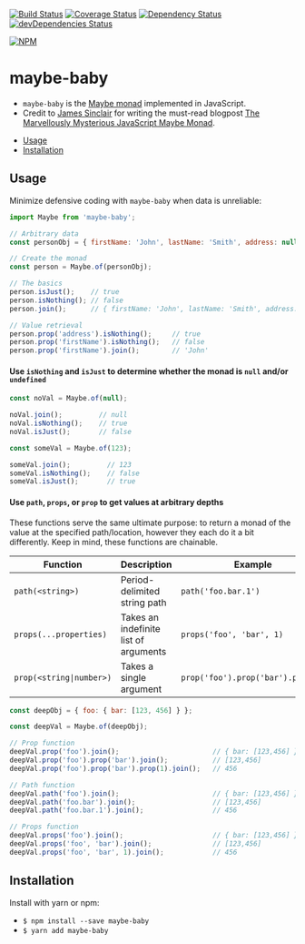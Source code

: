 [![Build Status](https://travis-ci.org/mikechabot/maybe-baby.svg?branch=master)](https://travis-ci.org/mikechabot/maybe-baby)
[![Coverage Status](https://coveralls.io/repos/github/mikechabot/maybe-baby/badge.svg?branch=master&cacheBuster=1)](https://coveralls.io/github/mikechabot/maybe-baby?branch=master)
[![Dependency Status](https://david-dm.org/mikechabot/maybe-baby.svg)](https://david-dm.org/mikechabot/maybe-baby)
[![devDependencies Status](https://david-dm.org/mikechabot/maybe-baby/dev-status.svg)](https://david-dm.org/mikechabot/maybe-baby?type=dev)

[![NPM](https://nodei.co/npm/maybe-baby.png)](https://nodei.co/npm/maybe-baby/)

# maybe-baby

* `maybe-baby` is the [Maybe monad](https://en.wikipedia.org/wiki/Monad_(functional_programming)#The_Maybe_monad) implemented in JavaScript. 
* Credit to [James Sinclair](https://github.com/jrsinclair) for writing the must-read blogpost [The Marvellously Mysterious JavaScript Maybe Monad](http://jrsinclair.com/articles/2016/marvellously-mysterious-javascript-maybe-monad/).

- [Usage](#usage)
- [Installation](#installation)

## <a name="maybe-baby#usage">Usage</a>

Minimize defensive coding with `maybe-baby` when data is unreliable:

```javascript
import Maybe from 'maybe-baby';

// Arbitrary data
const personObj = { firstName: 'John', lastName: 'Smith', address: null };

// Create the monad
const person = Maybe.of(personObj);

// The basics
person.isJust();    // true
person.isNothing(); // false
person.join();      // { firstName: 'John', lastName: 'Smith', address: null }

// Value retrieval
person.prop('address').isNothing();     // true
person.prop('firstName').isNothing();   // false   
person.prop('firstName').join();        // 'John'

```

#### Use `isNothing` and `isJust` to determine whether the monad is `null` and/or `undefined`
```javascript
const noVal = Maybe.of(null);

noVal.join();         // null
noVal.isNothing();    // true
noVal.isJust();       // false

const someVal = Maybe.of(123);

someVal.join();         // 123
someVal.isNothing();    // false
someVal.isJust();       // true
```
#### Use `path`, `props`, or `prop` to get values at arbitrary depths

These functions serve the same ultimate purpose: to return a monad of the value at the specified path/location, however they each do it a bit differently. Keep in mind, these functions are chainable.

| Function | Description | Example 
| ----- | ---- | ----------- |
| `path(<string>)` | Period-delimited string path | `path('foo.bar.1')` |
| `props(...properties)` | Takes an indefinite list of arguments | `props('foo', 'bar', 1)` |
| `prop(<string\|number>)` | Takes a single argument | `prop('foo').prop('bar').prop(1)` |

```javascript
const deepObj = { foo: { bar: [123, 456] } };

const deepVal = Maybe.of(deepObj);

// Prop function
deepVal.prop('foo').join();                       // { bar: [123,456] }
deepVal.prop('foo').prop('bar').join();           // [123,456]
deepVal.prop('foo').prop('bar').prop(1).join();   // 456

// Path function
deepVal.path('foo').join();                       // { bar: [123,456] }
deepVal.path('foo.bar').join();                   // [123,456]
deepVal.path('foo.bar.1').join();                 // 456

// Props function
deepVal.props('foo').join();                      // { bar: [123,456] }
deepVal.props('foo', 'bar').join();               // [123,456]
deepVal.props('foo', 'bar', 1).join();            // 456
```

## <a name="maybe-baby#installation">Installation</a>

Install with yarn or npm:

* `$ npm install --save maybe-baby`
* `$ yarn add maybe-baby`
